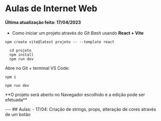 # Aulas de Internet Web
#### Última atualização feita: 17/04/2023

- Como iniciar um projeto através do _Git Bash_ usando **React + Vite** <br>
~~~comand
npm create vite@latest projeto -- --template react
~~~~
~~~comand
  cd projeto
  npm install
  npm run dev
~~~~
Abre no Git + terminal VS Code:
~~~comand
npm i
~~~
~~~comand
npm run dev
~~~
<p>**O projeto será aberto no Navegador escolhido e a edição pode ser efetuada**</p>
---
## Aulas:
- 17/04: Criação de strings, props, alteração de cores através de um botão
